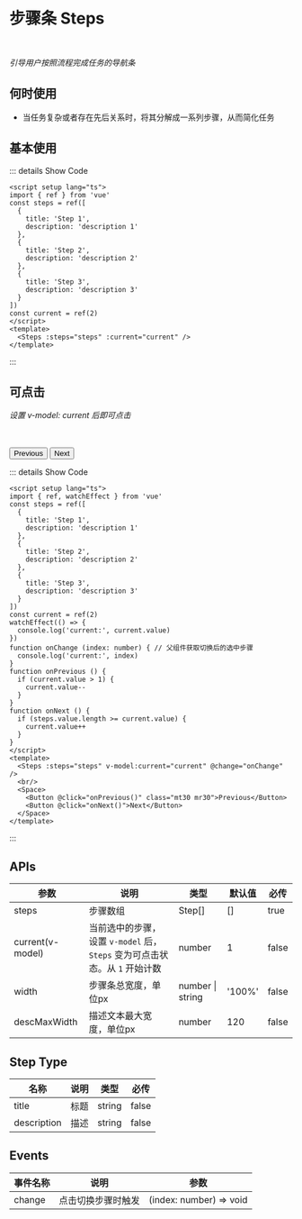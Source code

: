 # 步骤条 Steps

<br/>

*引导用户按照流程完成任务的导航条*

## 何时使用

- 当任务复杂或者存在先后关系时，将其分解成一系列步骤，从而简化任务

<script setup lang="ts">
import { ref, watchEffect } from 'vue'
const steps = ref([
  {
    title: 'Step 1',
    description: 'description 1'
  },
  {
    title: 'Step 2',
    description: 'description 2'
  },
  {
    title: 'Step 3',
    description: 'description 3'
  }
])
const current = ref(2)
watchEffect(() => {
  console.log('current:', current.value)
})

function onChange (index: number) { // 父组件获取切换后的选中步骤
  console.log('current:', index)
}
function onPrevious () {
  if (current.value > 1) {
    current.value--
  }
}
function onNext () {
  if (steps.value.length >= current.value) {
    current.value++
  }
}
</script>

## 基本使用

<Steps :steps="steps" :current="current" />

::: details Show Code

```vue
<script setup lang="ts">
import { ref } from 'vue'
const steps = ref([
  {
    title: 'Step 1',
    description: 'description 1'
  },
  {
    title: 'Step 2',
    description: 'description 2'
  },
  {
    title: 'Step 3',
    description: 'description 3'
  }
])
const current = ref(2)
</script>
<template>
  <Steps :steps="steps" :current="current" />
</template>
```

:::

## 可点击

*设置 v-model: current 后即可点击*

<br/>
<Steps :steps="steps" v-model:current="current" @change="onChange" />
<br/>
<Space>
  <Button @click="onPrevious()" class="mt30 mr30">Previous</Button>
  <Button @click="onNext()">Next</Button>
</Space>

::: details Show Code

```vue
<script setup lang="ts">
import { ref, watchEffect } from 'vue'
const steps = ref([
  {
    title: 'Step 1',
    description: 'description 1'
  },
  {
    title: 'Step 2',
    description: 'description 2'
  },
  {
    title: 'Step 3',
    description: 'description 3'
  }
])
const current = ref(2)
watchEffect(() => {
  console.log('current:', current.value)
})
function onChange (index: number) { // 父组件获取切换后的选中步骤
  console.log('current:', index)
}
function onPrevious () {
  if (current.value > 1) {
    current.value--
  }
}
function onNext () {
  if (steps.value.length >= current.value) {
    current.value++
  }
}
</script>
<template>
  <Steps :steps="steps" v-model:current="current" @change="onChange" />
  <br/>
  <Space>
    <Button @click="onPrevious()" class="mt30 mr30">Previous</Button>
    <Button @click="onNext()">Next</Button>
  </Space>
</template>
```

:::

## APIs

参数 | 说明 | 类型 | 默认值 | 必传
-- | -- | -- | -- | --
steps | 步骤数组 | Step[] | [] | true
current(v-model) | 当前选中的步骤，设置 `v-model` 后，`Steps` 变为可点击状态。从 `1` 开始计数 | number | 1 | false
width | 步骤条总宽度，单位px | number &#124; string | '100%' | false
descMaxWidth | 描述文本最大宽度，单位px | number | 120 | false

## Step Type

名称 | 说明 | 类型 | 必传
-- | -- | -- | --
title | 标题 | string | false
description | 描述 | string | false

## Events

事件名称 | 说明 | 参数
-- | -- | --
change | 点击切换步骤时触发 | (index: number) => void
